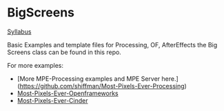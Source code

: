 BigScreens
==========

[Syllabus](https://github.com/ITPNYU/BigScreens/blob/master/Big-Screens-2013-Syllabus.md)

Basic Examples and template files for Processing, OF, AfterEffects the Big Screens class can be found in this repo.

For more examples:
- [More MPE-Processing examples and MPE Server here.] (https://github.com/shiffman/Most-Pixels-Ever-Processing)
- [Most-Pixels-Ever-Openframeworks](https://github.com/Flightphase/Most-Pixels-Ever)
- [Most-Pixels-Ever-Cinder](https://github.com/wdlindmeier/Most-Pixels-Ever-Cinder)
